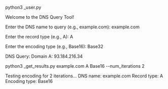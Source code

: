 python3 _user.py

Welcome to the DNS Query Tool!

Enter the DNS name to query (e.g., example.com): example.com

Enter the record type (e.g., A): A

Enter the encoding type (e.g., Base16): Base32

DNS Query:
Domain A: 93.184.216.34



python3 _get_results.py example.com A Base16 --num_iterations 2

Testing encoding for 2 iterations...
DNS name: example.com
Record type: A
Encoding type: Base16
